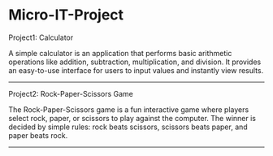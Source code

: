 # Micro-IT-Project
Project1: Calculator

A simple calculator is an application that performs basic arithmetic operations like addition, subtraction, multiplication, and division. It provides an easy-to-use interface for users to input values and instantly view results.

---------------------------------------------------------------------------------------------------------------------------------------------------------------------------------------------------------------------
Project2: Rock-Paper-Scissors Game

The Rock-Paper-Scissors game is a fun interactive game where players select rock, paper, or scissors to play against the computer. The winner is decided by simple rules: rock beats scissors, scissors beats paper, and paper beats rock.

---------------------------------------------------------------------------------------------------------------------------------------------------------------------------------------------------------------------

